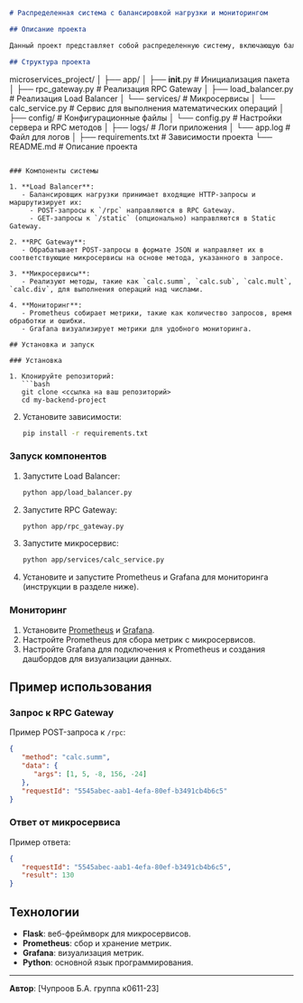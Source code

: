 ```markdown
# Распределенная система с балансировкой нагрузки и мониторингом

## Описание проекта

Данный проект представляет собой распределенную систему, включающую балансировщик нагрузки, RPC Gateway для взаимодействия с микросервисами, микросервисы для выполнения операций, а также систему мониторинга с использованием Prometheus и Grafana.

## Структура проекта

```
microservices_project/
│
├── app/
│   ├── __init__.py              # Инициализация пакета
│   ├── rpc_gateway.py           # Реализация RPC Gateway
│   ├── load_balancer.py         # Реализация Load Balancer
│   └── services/                # Микросервисы
│       └── calc_service.py      # Сервис для выполнения математических операций
│
├── config/                      # Конфигурационные файлы
│   └── config.py                # Настройки сервера и RPC методов
│
├── logs/                        # Логи приложения
│   └── app.log                  # Файл для логов
│
├── requirements.txt             # Зависимости проекта
└── README.md                    # Описание проекта
```

### Компоненты системы

1. **Load Balancer**:
   - Балансировщик нагрузки принимает входящие HTTP-запросы и маршрутизирует их:
     - POST-запросы к `/rpc` направляются в RPC Gateway.
     - GET-запросы к `/static` (опционально) направляются в Static Gateway.

2. **RPC Gateway**:
   - Обрабатывает POST-запросы в формате JSON и направляет их в соответствующие микросервисы на основе метода, указанного в запросе.

3. **Микросервисы**:
   - Реализуют методы, такие как `calc.summ`, `calc.sub`, `calc.mult`, `calc.div`, для выполнения операций над числами.

4. **Мониторинг**:
   - Prometheus собирает метрики, такие как количество запросов, время обработки и ошибки.
   - Grafana визуализирует метрики для удобного мониторинга.

## Установка и запуск

### Установка

1. Клонируйте репозиторий:
   ```bash
   git clone <ссылка на ваш репозиторий>
   cd my-backend-project
   ```

2. Установите зависимости:
   ```bash
   pip install -r requirements.txt
   ```

### Запуск компонентов

1. Запустите Load Balancer:
   ```bash
   python app/load_balancer.py
   ```

2. Запустите RPC Gateway:
   ```bash
   python app/rpc_gateway.py
   ```

3. Запустите микросервис:
   ```bash
   python app/services/calc_service.py
   ```

4. Установите и запустите Prometheus и Grafana для мониторинга (инструкции в разделе ниже).

### Мониторинг

1. Установите [Prometheus](https://prometheus.io/) и [Grafana](https://grafana.com/).
2. Настройте Prometheus для сбора метрик с микросервисов.
3. Настройте Grafana для подключения к Prometheus и создания дашбордов для визуализации данных.

## Пример использования

### Запрос к RPC Gateway

Пример POST-запроса к `/rpc`:
```json
{
   "method": "calc.summ",
   "data": {
      "args": [1, 5, -8, 156, -24]
   },
   "requestId": "5545abec-aab1-4efa-80ef-b3491cb4b6c5"
}
```

### Ответ от микросервиса

Пример ответа:
```json
{
   "requestId": "5545abec-aab1-4efa-80ef-b3491cb4b6c5",
   "result": 130
}
```

## Технологии

- **Flask**: веб-фреймворк для микросервисов.
- **Prometheus**: сбор и хранение метрик.
- **Grafana**: визуализация метрик.
- **Python**: основной язык программирования.


---

**Автор**: [Чупроов Б.А. группа к0611-23]  

```

